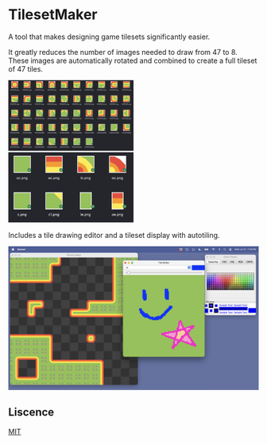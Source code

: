 # TilesetMaker
A tool that makes designing game tilesets significantly easier. <br/>

It greatly reduces the number of images needed to draw from 47 to 8. These images are automatically rotated and combined to create a full tileset of 47 tiles. <br/>

<img src="/resources/47tiles.png"     alt="full tileset consisting of 47 tiles"      style="width: 50%; height: 50%"> <img src="/resources/8tiles.png"      alt="reduced tileset consisting of 8 images"   style="width: 50%; height: 50%">

Includes a tile drawing editor and a tileset display with autotiling.

<img src="/resources/screenshot.png"  alt="screenshot">

## Liscence
[MIT](https://choosealicense.com/licenses/mit/)
